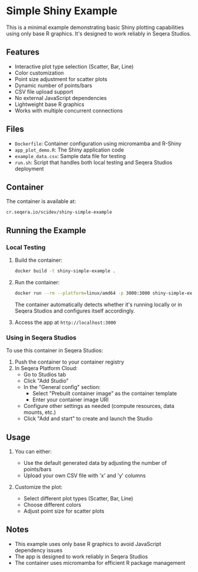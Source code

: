 # Simple Shiny Example

This is a minimal example demonstrating basic Shiny plotting capabilities using only base R graphics. It's designed to work reliably in Seqera Studios.

## Features

- Interactive plot type selection (Scatter, Bar, Line)
- Color customization
- Point size adjustment for scatter plots
- Dynamic number of points/bars
- CSV file upload support
- No external JavaScript dependencies
- Lightweight base R graphics
- Works with multiple concurrent connections

## Files

- `Dockerfile`: Container configuration using micromamba and R-Shiny
- `app_plot_demo.R`: The Shiny application code
- `example_data.csv`: Sample data file for testing
- `run.sh`: Script that handles both local testing and Seqera Studios deployment

## Container

The container is available at:
```
cr.seqera.io/scidev/shiny-simple-example
```

## Running the Example

### Local Testing

1. Build the container:
   ```bash
   docker build -t shiny-simple-example .
   ```

2. Run the container:
   ```bash
   docker run --rm --platform=linux/amd64 -p 3000:3000 shiny-simple-example
   ```

   The container automatically detects whether it's running locally or in Seqera Studios and configures itself accordingly.

3. Access the app at `http://localhost:3000`

### Using in Seqera Studios

To use this container in Seqera Studios:

1. Push the container to your container registry
2. In Seqera Platform Cloud:
   - Go to Studios tab
   - Click "Add Studio"
   - In the "General config" section:
     - Select "Prebuilt container image" as the container template
     - Enter your container image URI
   - Configure other settings as needed (compute resources, data mounts, etc.)
   - Click "Add and start" to create and launch the Studio

## Usage

1. You can either:
   - Use the default generated data by adjusting the number of points/bars
   - Upload your own CSV file with 'x' and 'y' columns

2. Customize the plot:
   - Select different plot types (Scatter, Bar, Line)
   - Choose different colors
   - Adjust point size for scatter plots

## Notes

- This example uses only base R graphics to avoid JavaScript dependency issues
- The app is designed to work reliably in Seqera Studios
- The container uses micromamba for efficient R package management 